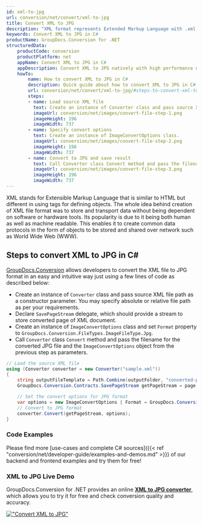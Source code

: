 ```yaml
---
id: xml-to-jpg
url: conversion/net/convert/xml-to-jpg
title: Convert XML to JPG
description: "XML format represents Extended Markup Language with .xml extension. Learn how to convert XML to JPG file programmatically in C# language using GroupDocs.Conversion for .NET library."
keywords: Convert XML to JPG in C#
productName: GroupDocs.Conversion for .NET
structuredData:
    productCode: conversion
    productPlatform: net
    appName: Convert XML to JPG in C#
    appDescription: Convert XML to JPG natively with high performance using C# language and server side GroupDocs.Conversion for .NET APIs, without the use of any software like Microsoft or Open Office.
    howTo:
        name: How to convert XML to JPG in C# 
        description: Quick guide about how to convert XML to JPG in C# with high performance and accuracy.
        url: conversion/net/convert/xml-to-jpg/#steps-to-convert-xml-to-jpg-in-c
        steps:
        - name: Load source XML file 
          text: Create an instance of Converter class and pass source XML file path as a constructor parameter. You may specify absolute or relative file path as per your requirements. 
          imageUrl: conversion/net/images/convert-file-step-1.png
          imageHeight: 196
          imageWidth: 737
        - name: Specify convert options 
          text: Create an instance of ImageConvertOptions class.
          imageUrl: conversion/net/images/convert-file-step-2.png
          imageHeight: 196
          imageWidth: 737
        - name: Convert to JPG and save result 
          text: Call Converter class Convert method and pass the filename for the converted HTML file and the ImageConvertOptions object from the previous step as parameters.
          imageUrl: conversion/net/images/convert-file-step-3.png
          imageHeight: 196
          imageWidth: 737
---
```


XML stands for Extensible Markup Language that is similar to HTML but different in using tags for defining objects. The whole idea behind creation of XML file format was to store and transport data without being dependent on software or hardware tools. Its popularity is due to it being both human as well as machine readable. This enables it to create common data protocols in the form of objects to be stored and shared over network such as World Wide Web (WWW).

## Steps to convert XML to JPG in C#

[GroupDocs.Conversion](https://products.groupdocs.com/conversion/net) allows developers to convert the XML file to JPG format in an easy and intuitive way just using a few lines of code as described below:

* Create an instance of `Converter` class and pass source XML file path as a constructor parameter. You may specify absolute or relative file path as per your requirements. 
* Declare `SavePageStream` delegate, which should provide a stream to store converted page of XML document.
* Create an instance of `ImageConvertOptions` class and set `Format` property to `GroupDocs.Conversion.FileTypes.ImageFileType.Jpg`.
* Call `Converter` class `Convert` method and pass the filename for the converted JPG file and the `ImageConvertOptions` object from the previous step as parameters.

```csharp
// Load the source XML file
using (Converter converter = new Converter("sample.xml"))
{
    string outputFileTemplate = Path.Combine(outputFolder, "converted-page-{0}.jpg");
    GroupDocs.Conversion.Contracts.SavePageStream getPageStream = page => new FileStream(string.Format(outputFileTemplate, page), FileMode.Create);

    // Set the convert options for JPG format
    var options = new ImageConvertOptions { Format = GroupDocs.Conversion.FileTypes.ImageFileType.Jpg };   
    // Convert to JPG format
    converter.Convert(getPageStream, options);
}
```

### Code Examples

Please find more [use-cases and complete C# sources]({{< ref "conversion/net/developer-guide/examples-and-demos.md" >}}) of our backend and frontend examples and try them for free!

### XML to JPG Live Demo

GroupDocs.Conversion for .NET provides an online [**XML to JPG converter**](https://products.groupdocs.app/conversion/xml-to-jpg), which allows you to try it for free and check conversion quality and accuracy.

[!["Convert XML to JPG"](conversion/net/images/convert-to-jpg/convert-xml-to-jpg.png)](https://products.groupdocs.app/conversion/xml-to-jpg)